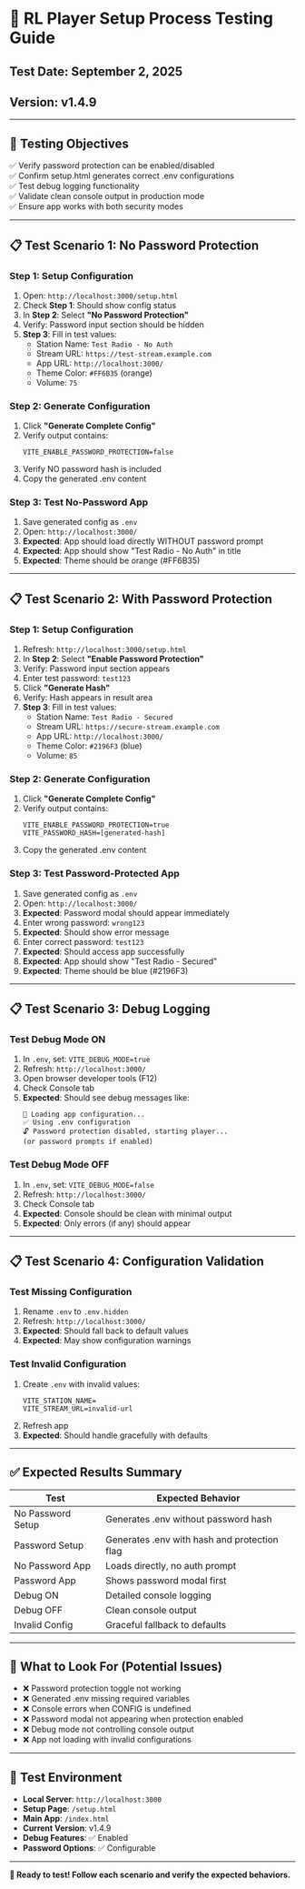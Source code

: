 # 🧪 RL Player Setup Process Testing Guide

## Test Date: September 2, 2025

## Version: v1.4.9

---

## 🎯 **Testing Objectives**

✅ Verify password protection can be enabled/disabled  
✅ Confirm setup.html generates correct .env configurations  
✅ Test debug logging functionality  
✅ Validate clean console output in production mode  
✅ Ensure app works with both security modes

---

## 📋 **Test Scenario 1: No Password Protection**

### Step 1: Setup Configuration

1. Open: `http://localhost:3000/setup.html`
2. Check **Step 1**: Should show config status
3. In **Step 2**: Select **"No Password Protection"**
4. Verify: Password input section should be hidden
5. **Step 3**: Fill in test values:
   - Station Name: `Test Radio - No Auth`
   - Stream URL: `https://test-stream.example.com`
   - App URL: `http://localhost:3000/`
   - Theme Color: `#FF6B35` (orange)
   - Volume: `75`

### Step 2: Generate Configuration

1. Click **"Generate Complete Config"**
2. Verify output contains:
   ```
   VITE_ENABLE_PASSWORD_PROTECTION=false
   ```
3. Verify NO password hash is included
4. Copy the generated .env content

### Step 3: Test No-Password App

1. Save generated config as `.env`
2. Open: `http://localhost:3000/`
3. **Expected**: App should load directly WITHOUT password prompt
4. **Expected**: App should show "Test Radio - No Auth" in title
5. **Expected**: Theme should be orange (#FF6B35)

---

## 📋 **Test Scenario 2: With Password Protection**

### Step 1: Setup Configuration

1. Refresh: `http://localhost:3000/setup.html`
2. In **Step 2**: Select **"Enable Password Protection"**
3. Verify: Password input section appears
4. Enter test password: `test123`
5. Click **"Generate Hash"**
6. Verify: Hash appears in result area
7. **Step 3**: Fill in test values:
   - Station Name: `Test Radio - Secured`
   - Stream URL: `https://secure-stream.example.com`
   - App URL: `http://localhost:3000/`
   - Theme Color: `#2196F3` (blue)
   - Volume: `85`

### Step 2: Generate Configuration

1. Click **"Generate Complete Config"**
2. Verify output contains:
   ```
   VITE_ENABLE_PASSWORD_PROTECTION=true
   VITE_PASSWORD_HASH=[generated-hash]
   ```
3. Copy the generated .env content

### Step 3: Test Password-Protected App

1. Save generated config as `.env`
2. Open: `http://localhost:3000/`
3. **Expected**: Password modal should appear immediately
4. Enter wrong password: `wrong123`
5. **Expected**: Should show error message
6. Enter correct password: `test123`
7. **Expected**: Should access app successfully
8. **Expected**: App should show "Test Radio - Secured"
9. **Expected**: Theme should be blue (#2196F3)

---

## 📋 **Test Scenario 3: Debug Logging**

### Test Debug Mode ON

1. In `.env`, set: `VITE_DEBUG_MODE=true`
2. Refresh: `http://localhost:3000/`
3. Open browser developer tools (F12)
4. Check Console tab
5. **Expected**: Should see debug messages like:
   ```
   🔧 Loading app configuration...
   ✅ Using .env configuration
   🔓 Password protection disabled, starting player...
   (or password prompts if enabled)
   ```

### Test Debug Mode OFF

1. In `.env`, set: `VITE_DEBUG_MODE=false`
2. Refresh: `http://localhost:3000/`
3. Check Console tab
4. **Expected**: Console should be clean with minimal output
5. **Expected**: Only errors (if any) should appear

---

## 📋 **Test Scenario 4: Configuration Validation**

### Test Missing Configuration

1. Rename `.env` to `.env.hidden`
2. Refresh: `http://localhost:3000/`
3. **Expected**: Should fall back to default values
4. **Expected**: May show configuration warnings

### Test Invalid Configuration

1. Create `.env` with invalid values:
   ```
   VITE_STATION_NAME=
   VITE_STREAM_URL=invalid-url
   ```
2. Refresh app
3. **Expected**: Should handle gracefully with defaults

---

## ✅ **Expected Results Summary**

| Test              | Expected Behavior                            |
| ----------------- | -------------------------------------------- |
| No Password Setup | Generates .env without password hash         |
| Password Setup    | Generates .env with hash and protection flag |
| No Password App   | Loads directly, no auth prompt               |
| Password App      | Shows password modal first                   |
| Debug ON          | Detailed console logging                     |
| Debug OFF         | Clean console output                         |
| Invalid Config    | Graceful fallback to defaults                |

---

## 🚨 **What to Look For (Potential Issues)**

- ❌ Password protection toggle not working
- ❌ Generated .env missing required variables
- ❌ Console errors when CONFIG is undefined
- ❌ Password modal not appearing when protection enabled
- ❌ Debug mode not controlling console output
- ❌ App not loading with invalid configurations

---

## 🔧 **Test Environment**

- **Local Server**: `http://localhost:3000`
- **Setup Page**: `/setup.html`
- **Main App**: `/index.html`
- **Current Version**: v1.4.9
- **Debug Features**: ✅ Enabled
- **Password Options**: ✅ Configurable

---

**🎉 Ready to test! Follow each scenario and verify the expected behaviors.**
